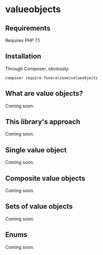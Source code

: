 # valueobjects #

## Requirements ##

Requires PHP 7.1

## Installation ##

Through Composer, obviously:

```
composer require funeralzone/valueobjects
```

## What are value objects? ##

Coming soon.

## This library's approach ##

Coming soon.

## Single value object ##

Coming soon.

## Composite value objects ##

Coming soon.

## Sets of value objects ##

Coming soon.

## Enums ##

Coming soon.